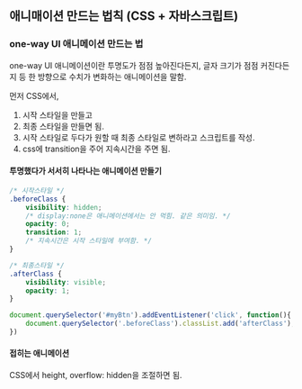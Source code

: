 ## 애니매이션 만드는 법칙 (CSS + 자바스크립트)

### one-way UI 애니메이션 만드는 법

one-way UI 애니메이션이란 투명도가 점점 높아진다든지, 글자 크기가 점점 커진다든지 등 한 방향으로 수치가 변화하는 애니메이션을 말함.


먼저 CSS에서,


1. 시작 스타일을 만들고
2. 최종 스타일을 만들면 됨.
3. 시작 스타일로 두다가 원할 때 최종 스타일로 변하라고 스크립트를 작성.
4. css에 transition을 주어 지속시간을 주면 됨.


#### 투명했다가 서서히 나타나는 애니메이션 만들기

```css
/* 시작스타일 */
.beforeClass {
    visibility: hidden;
    /* display:none은 애니메이션에서는 안 먹힘. 같은 의미임. */
    opacity: 0;
    transition: 1;
    /* 지속시간은 시작 스타일에 부여함. */
}

/* 최종스타일 */
.afterClass {
    visibility: visible;
    opacity: 1;
}
```

```javascript
document.querySelector('#myBtn').addEventListener('click', function(){
    document.querySelector('.beforeClass').classList.add('afterClass');
})
```

#### 접히는 애니메이션

CSS에서 height, overflow: hidden을 조절하면 됨.